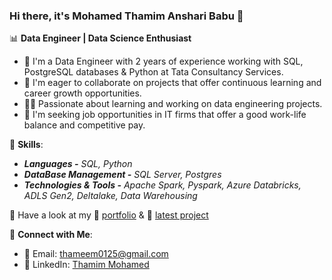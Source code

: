 ### Hi there, it's Mohamed Thamim Anshari Babu 👋

<!--
**Ansary25/Ansary25** is a ✨ _special_ ✨ repository because its `README.md` (this file) appears on your GitHub profile.

Here are some ideas to get you started:

- 🔭 I’m currently working on ...
- 🌱 I’m currently learning ...
- 👯 I’m looking to collaborate on ...
- 🤔 I’m looking for help with ...
- 💬 Ask me about ...
- 📫 How to reach me: ...
- 😄 Pronouns: ...
- ⚡ Fun fact: ...
-->

📊 **Data Engineer | Data Science Enthusiast**

- 🌱 I'm a Data Engineer with 2 years of experience working with SQL, PostgreSQL databases & Python at Tata Consultancy Services.
- 👯 I'm eager to collaborate on projects that offer continuous learning and career growth opportunities.
- 👨‍💻 Passionate about learning and working on data engineering projects.
- 🤔 I'm seeking job opportunities in IT firms that offer a good work-life balance and competitive pay.

🌟 **Skills**:  
- ***Languages -*** _*SQL, Python*_  
- ***DataBase Management -*** _*SQL Server, Postgres*_
- ***Technologies & Tools -*** _*Apache Spark, Pyspark, Azure Databricks, ADLS Gen2, Deltalake, Data Warehousing*_

🔭 Have a look at my 🔭 [portfolio](https://ansary25.github.io/thameem0125.github.io/) & 🚀 [latest project](https://github.com/Ansary25/MyProject1/blob/main/README.md)

🔗 **Connect with Me**:  
- 📧 Email: [thameem0125@gmail.com](mailto:thameem0125@gmail.com)  
- 💼 LinkedIn: [Thamim Mohamed](https://www.linkedin.com/in/thamim-mohamed-96057b286/)  

